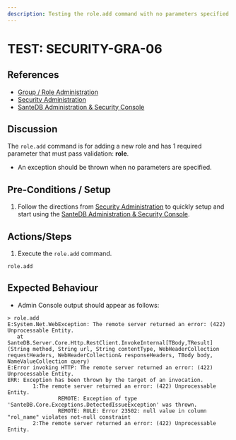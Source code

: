 ```yaml
---
description: Testing the role.add command with no parameters specified.
---
```


# TEST: SECURITY-GRA-06

## References

* [Group / Role Administration](../../../../../../operations/server-administration/santedb-icdr-admin-console/group-role-management.md)
* [Security Administration](../../../../../../operations-1/system-administration/security-administration/#demo-environment)&#x20;
* [SanteDB Administration & Security Console](../../../../../../operations/server-administration/santedb-icdr-admin-console/)

## Discussion

The `role.add` command is for adding a new role and has 1 required parameter that must pass validation: **role**.&#x20;

* An exception should be thrown when no parameters are specified.

## Pre-Conditions / Setup

1. Follow the directions from [Security Administration](../../../../../../operations-1/system-administration/security-administration/#demo-environment) to quickly setup and start using the [SanteDB Administration & Security Console](../../../../../../operations/server-administration/santedb-icdr-admin-console/).

## Actions/Steps

1. Execute the `role.add` command.

```
role.add
```

## Expected Behaviour

* Admin Console output should appear as follows:

```
> role.add
E:System.Net.WebException: The remote server returned an error: (422) Unprocessable Entity.
   at SanteDB.Server.Core.Http.RestClient.InvokeInternal[TBody,TResult](String method, String url, String contentType, WebHeaderCollection requestHeaders, WebHeaderCollection& responseHeaders, TBody body, NameValueCollection query)
E:Error invoking HTTP: The remote server returned an error: (422) Unprocessable Entity.
ERR: Exception has been thrown by the target of an invocation.
        1:The remote server returned an error: (422) Unprocessable Entity.
                REMOTE: Exception of type 'SanteDB.Core.Exceptions.DetectedIssueException' was thrown.
                REMOTE: RULE: Error 23502: null value in column "rol_name" violates not-null constraint
        2:The remote server returned an error: (422) Unprocessable Entity.
```
